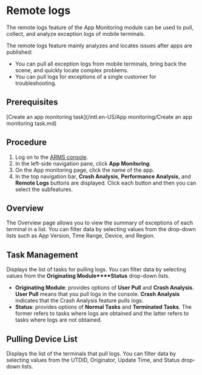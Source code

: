 # Remote logs

The remote logs feature of the App Monitoring module can be used to pull, collect, and analyze exception logs of mobile terminals.

The remote logs feature mainly analyzes and locates issues after apps are published:

-   You can pull all exception logs from mobile terminals, bring back the scene, and quickly locate complex problems.
-   You can pull logs for exceptions of a single customer for troubleshooting.

## Prerequisites

[Create an app monitoring task](/intl.en-US/App monitoring/Create an app monitoring task.md)

## Procedure

1.  Log on to the [ARMS console](https://arms-intl.console.aliyun.com/).
2.  In the left-side navigation pane, click **App Monitoring**.
3.  On the App monitoring page, click the name of the app.
4.  In the top navigation bar, **Crash Analysis**, **Performance Analysis**, and **Remote Logs** buttons are displayed. Click each button and then you can select the subfeatures.

## Overview

The Overview page allows you to view the summary of exceptions of each terminal in a list. You can filter data by selecting values from the drop-down lists such as App Version, Time Range, Device, and Region.

## Task Management

Displays the list of tasks for pulling logs. You can filter data by selecting values from the **Originating Module****Status** drop-down lists.

-   **Originating Module**: provides options of **User Pull** and **Crash Analysis**. **User Pull** means that you pull logs in the console. **Crash Analysis** indicates that the Crash Analysis feature pulls logs.
-   **Status**: provides options of **Normal Tasks** and **Terminated Tasks**. The former refers to tasks where logs are obtained and the latter refers to tasks where logs are not obtained.

## Pulling Device List

Displays the list of the terminals that pull logs. You can filter data by selecting values from the UTDID, Originator, Update Time, and Status drop-down lists.

